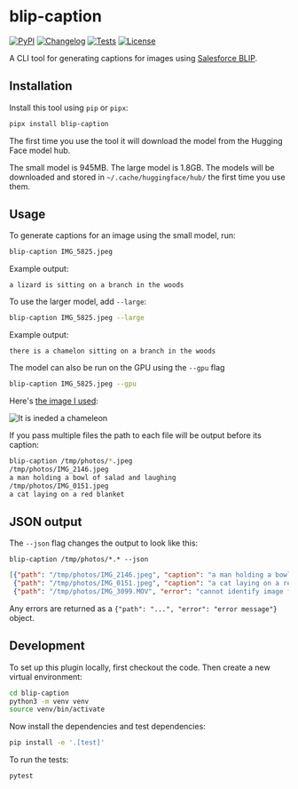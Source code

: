 # blip-caption

[![PyPI](https://img.shields.io/pypi/v/blip-caption.svg)](https://pypi.org/project/blip-caption/)
[![Changelog](https://img.shields.io/github/v/release/simonw/blip-caption?include_prereleases&label=changelog)](https://github.com/simonw/blip-caption/releases)
[![Tests](https://github.com/simonw/blip-caption/workflows/Test/badge.svg)](https://github.com/simonw/blip-caption/actions?query=workflow%3ATest)
[![License](https://img.shields.io/badge/license-Apache%202.0-blue.svg)](https://github.com/simonw/blip-caption/blob/main/LICENSE)

A CLI tool for generating captions for images using [Salesforce BLIP](https://huggingface.co/Salesforce/blip-image-captioning-base).

## Installation

Install this tool using `pip` or `pipx`:
```bash
pipx install blip-caption
```
The first time you use the tool it will download the model from the Hugging Face model hub.

The small model is 945MB. The large model is 1.8GB. The models will be downloaded and stored in `~/.cache/huggingface/hub/` the first time you use them.

## Usage

To generate captions for an image using the small model, run:

```bash
blip-caption IMG_5825.jpeg
```
Example output:
```
a lizard is sitting on a branch in the woods
```
To use the larger model, add `--large`:
```bash
blip-caption IMG_5825.jpeg --large
```
Example output:
```
there is a chamelon sitting on a branch in the woods
```

The model can also be run on the GPU using the `--gpu` flag
```bash
blip-caption IMG_5825.jpeg --gpu
```

Here's [the image I used](https://static.simonwillison.net/static/2023/IMG_5924.jpeg):

![It is ineded a chameleon](https://static.simonwillison.net/static/2023/IMG_5924.jpeg)

If you pass multiple files the path to each file will be output before its caption:

```bash
blip-caption /tmp/photos/*.jpeg
/tmp/photos/IMG_2146.jpeg
a man holding a bowl of salad and laughing
/tmp/photos/IMG_0151.jpeg
a cat laying on a red blanket
```

## JSON output

The `--json` flag changes the output to look like this:

```
blip-caption /tmp/photos/*.* --json
```
```json
[{"path": "/tmp/photos/IMG_2146.jpeg", "caption": "a man holding a bowl of salad and laughing"},
 {"path": "/tmp/photos/IMG_0151.jpeg", "caption": "a cat laying on a red blanket"},
 {"path": "/tmp/photos/IMG_3099.MOV", "error": "cannot identify image file '/tmp/photos/IMG_3099.MOV'"}]
```
Any errors are returned as a `{"path": "...", "error": "error message"}` object.


## Development

To set up this plugin locally, first checkout the code. Then create a new virtual environment:
```bash
cd blip-caption
python3 -m venv venv
source venv/bin/activate
```
Now install the dependencies and test dependencies:
```bash
pip install -e '.[test]'
```
To run the tests:
```bash
pytest
```

